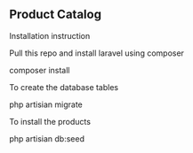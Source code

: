 ## Product Catalog

Installation instruction

Pull this repo and install laravel using composer

composer install

To create the database tables

php artisian migrate

To install the products

php artisian db:seed


